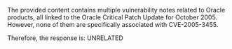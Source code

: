 The provided content contains multiple vulnerability notes related to Oracle products, all linked to the Oracle Critical Patch Update for October 2005. However, none of them are specifically associated with CVE-2005-3455.

Therefore, the response is:
UNRELATED